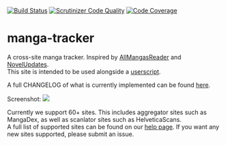 [![Build Status](https://travis-ci.org/DakuTree/manga-tracker.svg?branch=master)](https://travis-ci.org/DakuTree/manga-tracker)  [![Scrutinizer Code Quality](https://scrutinizer-ci.com/g/DakuTree/manga-tracker/badges/quality-score.png?b=master)](https://scrutinizer-ci.com/g/DakuTree/manga-tracker/?branch=master) [![Code Coverage](https://scrutinizer-ci.com/g/DakuTree/manga-tracker/badges/coverage.png?b=master)](https://scrutinizer-ci.com/g/DakuTree/manga-tracker/?branch=master)

# manga-tracker
A cross-site manga tracker. Inspired by [AllMangasReader](https://github.com/AllMangasReader-dev/AMR) and [NovelUpdates](https://www.novelupdates.com/).  
This site is intended to be used alongside a [userscript](https://github.com/DakuTree/manga-tracker/raw/master/public/userscripts/manga-tracker.user.js).

A full CHANGELOG of what is currently implemented can be found [here](https://github.com/DakuTree/manga-tracker/wiki/Changelog).

Screenshot: ![](http://i.imgur.com/UAjBySK.png)

Currently we support 60+ sites. This includes aggregator sites such as MangaDex, as well as scanlator sites such as HelveticaScans.  
A full list of supported sites can be found on our [help page](https://trackr.moe/help#supportedsites). If you want any new sites supported, please submit an issue.
